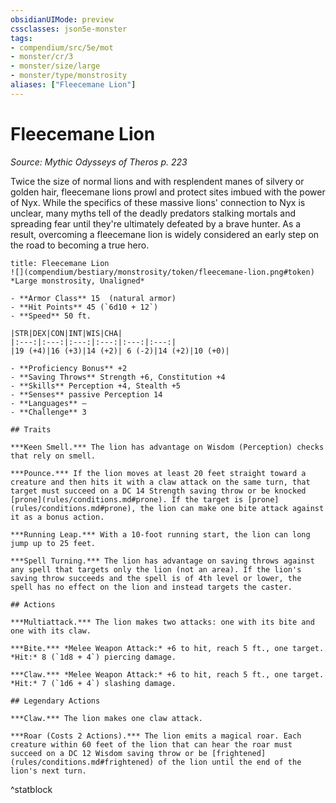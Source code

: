 ```yaml
---
obsidianUIMode: preview
cssclasses: json5e-monster
tags:
- compendium/src/5e/mot
- monster/cr/3
- monster/size/large
- monster/type/monstrosity
aliases: ["Fleecemane Lion"]
---
```

# Fleecemane Lion
*Source: Mythic Odysseys of Theros p. 223*  

Twice the size of normal lions and with resplendent manes of silvery or golden hair, fleecemane lions prowl and protect sites imbued with the power of Nyx. While the specifics of these massive lions' connection to Nyx is unclear, many myths tell of the deadly predators stalking mortals and spreading fear until they're ultimately defeated by a brave hunter. As a result, overcoming a fleecemane lion is widely considered an early step on the road to becoming a true hero.

```ad-statblock
title: Fleecemane Lion
![](compendium/bestiary/monstrosity/token/fleecemane-lion.png#token)
*Large monstrosity, Unaligned*

- **Armor Class** 15  (natural armor)
- **Hit Points** 45 (`6d10 + 12`)
- **Speed** 50 ft.

|STR|DEX|CON|INT|WIS|CHA|
|:---:|:---:|:---:|:---:|:---:|:---:|
|19 (+4)|16 (+3)|14 (+2)| 6 (-2)|14 (+2)|10 (+0)|

- **Proficiency Bonus** +2
- **Saving Throws** Strength +6, Constitution +4
- **Skills** Perception +4, Stealth +5
- **Senses** passive Perception 14
- **Languages** —
- **Challenge** 3

## Traits

***Keen Smell.*** The lion has advantage on Wisdom (Perception) checks that rely on smell.

***Pounce.*** If the lion moves at least 20 feet straight toward a creature and then hits it with a claw attack on the same turn, that target must succeed on a DC 14 Strength saving throw or be knocked [prone](rules/conditions.md#prone). If the target is [prone](rules/conditions.md#prone), the lion can make one bite attack against it as a bonus action.

***Running Leap.*** With a 10-foot running start, the lion can long jump up to 25 feet.

***Spell Turning.*** The lion has advantage on saving throws against any spell that targets only the lion (not an area). If the lion's saving throw succeeds and the spell is of 4th level or lower, the spell has no effect on the lion and instead targets the caster.

## Actions

***Multiattack.*** The lion makes two attacks: one with its bite and one with its claw.

***Bite.*** *Melee Weapon Attack:* +6 to hit, reach 5 ft., one target. *Hit:* 8 (`1d8 + 4`) piercing damage.

***Claw.*** *Melee Weapon Attack:* +6 to hit, reach 5 ft., one target. *Hit:* 7 (`1d6 + 4`) slashing damage.

## Legendary Actions

***Claw.*** The lion makes one claw attack.

***Roar (Costs 2 Actions).*** The lion emits a magical roar. Each creature within 60 feet of the lion that can hear the roar must succeed on a DC 12 Wisdom saving throw or be [frightened](rules/conditions.md#frightened) of the lion until the end of the lion's next turn.
```
^statblock
